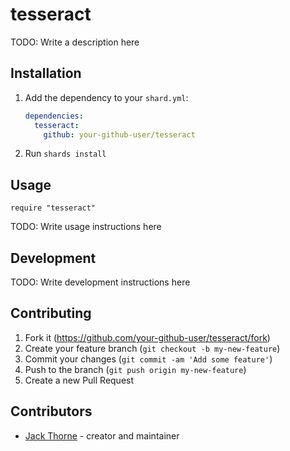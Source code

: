 # tesseract

TODO: Write a description here

## Installation

1. Add the dependency to your `shard.yml`:

   ```yaml
   dependencies:
     tesseract:
       github: your-github-user/tesseract
   ```

2. Run `shards install`

## Usage

```crystal
require "tesseract"
```

TODO: Write usage instructions here

## Development

TODO: Write development instructions here

## Contributing

1. Fork it (<https://github.com/your-github-user/tesseract/fork>)
2. Create your feature branch (`git checkout -b my-new-feature`)
3. Commit your changes (`git commit -am 'Add some feature'`)
4. Push to the branch (`git push origin my-new-feature`)
5. Create a new Pull Request

## Contributors

- [Jack Thorne](https://github.com/your-github-user) - creator and maintainer
